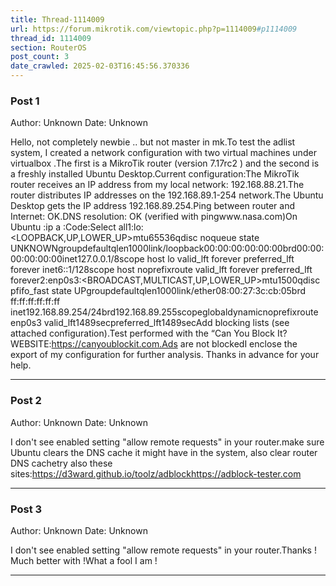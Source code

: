 ```yaml
---
title: Thread-1114009
url: https://forum.mikrotik.com/viewtopic.php?p=1114009#p1114009
thread_id: 1114009
section: RouterOS
post_count: 3
date_crawled: 2025-02-03T16:45:56.370336
---
```


### Post 1
Author: Unknown
Date: Unknown

Hello, not completely newbie .. but not master in mk.To test the adlist system, I created a network configuration with two virtual machines under virtualbox .The first is a MikroTik router (version 7.17rc2 ) and the second is a freshly installed Ubuntu Desktop.Current configuration:The MikroTik router receives an IP address from my local network: 192.168.88.21.The router distributes IP addresses on the 192.168.89.1-254 network.The Ubuntu Desktop gets the IP address 192.168.89.254.Ping between router and Internet: OK.DNS resolution: OK (verified with pingwww.nasa.com)On Ubuntu :ip a :Code:Select all1:lo:<LOOPBACK,UP,LOWER_UP>mtu65536qdisc noqueue state UNKNOWNgroupdefaultqlen1000link/loopback00:00:00:00:00:00brd00:00:00:00:00:00inet127.0.0.1/8scope host lo
       valid_lft forever preferred_lft forever
    inet6::1/128scope host noprefixroute 
       valid_lft forever preferred_lft forever2:enp0s3:<BROADCAST,MULTICAST,UP,LOWER_UP>mtu1500qdisc pfifo_fast state UPgroupdefaultqlen1000link/ether08:00:27:3c:cb:05brd ff:ff:ff:ff:ff:ff
    inet192.168.89.254/24brd192.168.89.255scopeglobaldynamicnoprefixroute enp0s3
       valid_lft1489secpreferred_lft1489secAdd blocking lists (see attached configuration).Test performed with the “Can You Block It? WEBSITE:https://canyoublockit.com.Ads are not blockedI enclose the export of my configuration for further analysis. Thanks in advance for your help.

---
### Post 2
Author: Unknown
Date: Unknown

I don't see enabled setting "allow remote requests" in your router.make sure Ubuntu clears the DNS cache it might have in the system, also clear router DNS cachetry also these sites:https://d3ward.github.io/toolz/adblockhttps://adblock-tester.com

---
### Post 3
Author: Unknown
Date: Unknown

I don't see enabled setting "allow remote requests" in your router.Thanks ! Much better with !What a fool I am !

---
